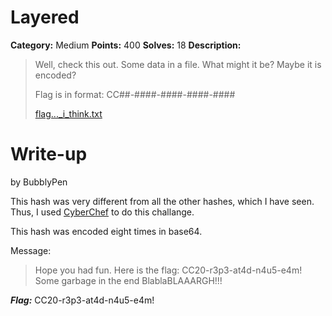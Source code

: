 # Layered
**Category:** Medium
**Points:** 400
**Solves:** 18
**Description:**

>Well, check this out. Some data in a file. What might it be? Maybe it is encoded?
>
>Flag is in format: CC##-####-####-####-####
>
>[flag...\_i_think.txt](./flag..._i_think.txt)

# Write-up
by BubblyPen

This hash was very different from all the other hashes, which I have seen. Thus, I used [CyberChef](https://gchq.github.io/CyberChef/) to do this challange.

This hash was encoded eight times in base64.

Message:
>Hope you had fun. Here is the flag: CC20-r3p3-at4d-n4u5-e4m!   Some garbage in the end BlablaBLAAARGH!!!

***Flag:*** CC20-r3p3-at4d-n4u5-e4m!